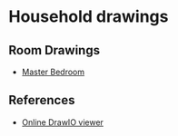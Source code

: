 # Household drawings

## Room Drawings
* [Master Bedroom](https://www.draw.io/?lightbox=1&edit=_blank#Uhttps%3A%2F%2Fgithub.com%2Fandylytical%2Fhousehold%2Fraw%2Fmain%2Fmaster_bedroom.drawio)

## References
* [Online DrawIO viewer](https://jgraph.github.io/drawio-tools/tools/viewer.html)
